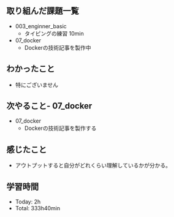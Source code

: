 ## 取り組んだ課題一覧
- 003_enginner_basic
  - タイピングの練習 10min
- 07_docker
  - Dockerの技術記事を製作中
## わかったこと
- 特にございません
## 次やること- 07_docker
- 07_docker
  - Dockerの技術記事を製作する
## 感じたこと
- アウトプットすると自分がどれくらい理解しているかが分かる。
## 学習時間
- Today: 2h
- Total: 333h40min